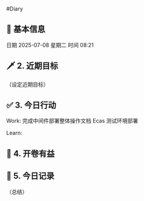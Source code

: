 #Diary 
## 🔞 基本信息
日期 2025-07-08 星期二
时间 08:21

## 🗡 2. 近期目标
（设定近期目标）

## ✅ 3. 今日行动
Work:
完成中间件部署整体操作文档
Ecas 测试环境部署

Learn:

## 📘 4. 开卷有益

## 📝 5. 今日记录
（总结）
